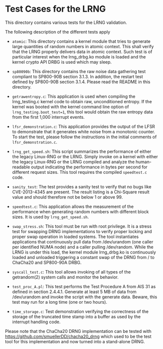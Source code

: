 # Test Cases for the LRNG

This directory contains various tests for the LRNG validation.

The following description of the different tests apply

* `atomic`: This directory contains a kernel module that tries to generate
  large quantities of random numbers in atomic context. This shall verify
  that the LRNG properly delivers data in atomic context. Such test is of
  particular interest when the lrng_drbg.ko module is loaded and the
  kernel crypto API DRBG is used which may sleep.

* `sp80090b`: This directory contains the raw noise data gathering test
  compliant to SP800-90B section 3.1.3. In addition, the restart test
  defined by SP800-90B section 3.1.4. Please read the README in this directory.

* `getrawentropy.c`: This application is used when compiling the lrng_testing.c
  kernel code to obtain raw, unconditioned entropy. If the kernel was booted
  with the kernel command line option of `lrng_testing.boot_test=1`, this tool
  would obtain the raw entropy data from the first 1,000 interrupt events.

* `lfsr_demonstration.c`: This application provides the output of the LFSR to
  demonstrate that it generates white noise from a monotonic counter. To start
  the test, please follow the instructions in the initial comments of
  `lfsr_demonstration.c`.

* `lrng_get_speed.sh`: This script summarizes the performance of either the
  legacy Linux-RNG or the LRNG. Simply invoke on a kernel with either the
  legacy Linux-RNG or the LRNG compiled and analyze the human-readable output
  indicating the performance in bytes per second for different request sizes.
  This tool requires the compiled `speedtest.c` code.

* `sanity_test`: The test provides a sanity test to verify that no bugs like
  CVE-2013-4345 are present. The result listing is a Chi-Square result value
  and should therefore not be below 1 or above 99.

* `speedtest.c`: This application allows the measurement of the performance
  when generating random numbers with different block sizes. It is used
  by `lrng_get_speed.sh`.

* `swap_stress.sh`: This tool must be run with root privilege. It is a stress
  test for swapping DRNG implementations to verify proper locking and proper
  swap operation in loaded systems. The tool instantiates applications that
  continuously pull data from /dev/urandom (one caller per identified NUMA node)
  and a caller pulling /dev/random. While the LRNG is under this load, the
  kernel module lrng_drbg.ko is continuously loaded and unloaded triggering a
  constant swap of the DRNG from / to ChaCha20 and SP800-90A DRBG.

* `syscall_test.c`: This tool allows invoking of all types of the getrandom(2)
  system calls and monitor the behavior.

* `test_proc_A.pl`: This test performs the Test Procedure A from AIS 31 as
  defined in section 2.4.4.1. Generate at least 5 MB of data from /dev/urandom
  and invoke the script with the generate data. Beware, this test may run for
  a long time (one or two hours).

* `time_storage.c`: Test demonstration verifying the correctness of the
  storage of the truncated time stamp into a buffer as used by the interrupt
  handling code.

Please note that the ChaCha20 DRNG implementation can be tested with
https://github.com/smuellerDD/chacha20_drng which used to be the test
tool for this implementation and now turned into a stand-alone DRNG.
